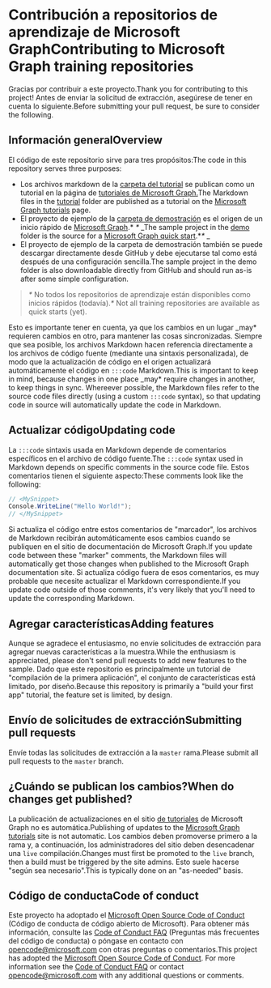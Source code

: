 # <a name="contributing-to-microsoft-graph-training-repositories"></a><span data-ttu-id="ba948-101">Contribución a repositorios de aprendizaje de Microsoft Graph</span><span class="sxs-lookup"><span data-stu-id="ba948-101">Contributing to Microsoft Graph training repositories</span></span>

<span data-ttu-id="ba948-102">Gracias por contribuir a este proyecto.</span><span class="sxs-lookup"><span data-stu-id="ba948-102">Thank you for contributing to this project!</span></span> <span data-ttu-id="ba948-103">Antes de enviar la solicitud de extracción, asegúrese de tener en cuenta lo siguiente.</span><span class="sxs-lookup"><span data-stu-id="ba948-103">Before submitting your pull request, be sure to consider the following.</span></span>

## <a name="overview"></a><span data-ttu-id="ba948-104">Información general</span><span class="sxs-lookup"><span data-stu-id="ba948-104">Overview</span></span>

<span data-ttu-id="ba948-105">El código de este repositorio sirve para tres propósitos:</span><span class="sxs-lookup"><span data-stu-id="ba948-105">The code in this repository serves three purposes:</span></span>

- <span data-ttu-id="ba948-106">Los archivos markdown de la [carpeta del tutorial](/tutorial) se publican como un tutorial en la página de [tutoriales de Microsoft Graph.](https://docs.microsoft.com/graph/tutorials)</span><span class="sxs-lookup"><span data-stu-id="ba948-106">The Markdown files in the [tutorial](/tutorial) folder are published as a tutorial on the [Microsoft Graph tutorials](https://docs.microsoft.com/graph/tutorials) page.</span></span>
- <span data-ttu-id="ba948-107">El proyecto de ejemplo de la [carpeta de demostración](/demo) es el origen de un inicio rápido de [Microsoft Graph](https://developer.microsoft.com/graph/quick-start).\* *\** _</span><span class="sxs-lookup"><span data-stu-id="ba948-107">The sample project in the [demo](/demo) folder is the source for a [Microsoft Graph quick start](https://developer.microsoft.com/graph/quick-start).\**\** _</span></span>
- <span data-ttu-id="ba948-108">El proyecto de ejemplo de la carpeta de demostración también se puede descargar directamente desde GitHub y debe ejecutarse tal como está después de una configuración sencilla.</span><span class="sxs-lookup"><span data-stu-id="ba948-108">The sample project in the demo folder is also downloadable directly from GitHub and should run as-is after some simple configuration.</span></span>

> <span data-ttu-id="ba948-109">_*\**_ No todos los repositorios de aprendizaje están disponibles como inicios rápidos (todavía).</span><span class="sxs-lookup"><span data-stu-id="ba948-109">_*\**_ Not all training repositories are available as quick starts (yet).</span></span>

<span data-ttu-id="ba948-110">Esto es importante tener en cuenta, ya que los cambios en un lugar _may\* requieren cambios en otro, para mantener las cosas sincronizadas. Siempre que sea posible, los archivos Markdown hacen referencia directamente a los archivos de código fuente (mediante una sintaxis personalizada), de modo que la actualización de código en el origen actualizará automáticamente el código en `:::code` Markdown.</span><span class="sxs-lookup"><span data-stu-id="ba948-110">This is important to keep in mind, because changes in one place _may\* require changes in another, to keep things in sync. Whereever possible, the Markdown files refer to the source code files directly (using a custom `:::code` syntax), so that updating code in source will automatically update the code in Markdown.</span></span>

## <a name="updating-code"></a><span data-ttu-id="ba948-111">Actualizar código</span><span class="sxs-lookup"><span data-stu-id="ba948-111">Updating code</span></span>

<span data-ttu-id="ba948-112">La `:::code` sintaxis usada en Markdown depende de comentarios específicos en el archivo de código fuente.</span><span class="sxs-lookup"><span data-stu-id="ba948-112">The `:::code` syntax used in Markdown depends on specific comments in the source code file.</span></span> <span data-ttu-id="ba948-113">Estos comentarios tienen el siguiente aspecto:</span><span class="sxs-lookup"><span data-stu-id="ba948-113">These comments look like the following:</span></span>

```csharp
// <MySnippet>
Console.WriteLine("Hello World!");
// </MySnippet>
```

<span data-ttu-id="ba948-114">Si actualiza el código entre estos comentarios de "marcador", los archivos de Markdown recibirán automáticamente esos cambios cuando se publiquen en el sitio de documentación de Microsoft Graph.</span><span class="sxs-lookup"><span data-stu-id="ba948-114">If you update code between these "marker" comments, the Markdown files will automatically get those changes when published to the Microsoft Graph documentation site.</span></span> <span data-ttu-id="ba948-115">Si actualiza código fuera de esos comentarios, es muy probable que necesite actualizar el Markdown correspondiente.</span><span class="sxs-lookup"><span data-stu-id="ba948-115">If you update code outside of those comments, it's very likely that you'll need to update the corresponding Markdown.</span></span>

## <a name="adding-features"></a><span data-ttu-id="ba948-116">Agregar características</span><span class="sxs-lookup"><span data-stu-id="ba948-116">Adding features</span></span>

<span data-ttu-id="ba948-117">Aunque se agradece el entusiasmo, no envíe solicitudes de extracción para agregar nuevas características a la muestra.</span><span class="sxs-lookup"><span data-stu-id="ba948-117">While the enthusiasm is appreciated, please don't send pull requests to add new features to the sample.</span></span> <span data-ttu-id="ba948-118">Dado que este repositorio es principalmente un tutorial de "compilación de la primera aplicación", el conjunto de características está limitado, por diseño.</span><span class="sxs-lookup"><span data-stu-id="ba948-118">Because this repository is primarily a "build your first app" tutorial, the feature set is limited, by design.</span></span>

## <a name="submitting-pull-requests"></a><span data-ttu-id="ba948-119">Envío de solicitudes de extracción</span><span class="sxs-lookup"><span data-stu-id="ba948-119">Submitting pull requests</span></span>

<span data-ttu-id="ba948-120">Envíe todas las solicitudes de extracción a la `master` rama.</span><span class="sxs-lookup"><span data-stu-id="ba948-120">Please submit all pull requests to the `master` branch.</span></span>

## <a name="when-do-changes-get-published"></a><span data-ttu-id="ba948-121">¿Cuándo se publican los cambios?</span><span class="sxs-lookup"><span data-stu-id="ba948-121">When do changes get published?</span></span>

<span data-ttu-id="ba948-122">La publicación de actualizaciones en el sitio [de tutoriales](https://docs.microsoft.com/graph/tutorials) de Microsoft Graph no es automática.</span><span class="sxs-lookup"><span data-stu-id="ba948-122">Publishing of updates to the [Microsoft Graph tutorials](https://docs.microsoft.com/graph/tutorials) site is not automatic.</span></span> <span data-ttu-id="ba948-123">Los cambios deben promoverse primero a la rama y, a continuación, los administradores del sitio deben desencadenar una `live` compilación.</span><span class="sxs-lookup"><span data-stu-id="ba948-123">Changes must first be promoted to the `live` branch, then a build must be triggered by the site admins.</span></span> <span data-ttu-id="ba948-124">Esto suele hacerse "según sea necesario".</span><span class="sxs-lookup"><span data-stu-id="ba948-124">This is typically done on an "as-needed" basis.</span></span>

## <a name="code-of-conduct"></a><span data-ttu-id="ba948-125">Código de conducta</span><span class="sxs-lookup"><span data-stu-id="ba948-125">Code of conduct</span></span>

<span data-ttu-id="ba948-p106">Este proyecto ha adoptado el [Microsoft Open Source Code of Conduct](https://opensource.microsoft.com/codeofconduct/) (Código de conducta de código abierto de Microsoft). Para obtener más información, consulte las [Code of Conduct FAQ](https://opensource.microsoft.com/codeofconduct/faq/) (Preguntas más frecuentes del código de conducta) o póngase en contacto con [opencode@microsoft.com](mailto:opencode@microsoft.com) con otras preguntas o comentarios.</span><span class="sxs-lookup"><span data-stu-id="ba948-p106">This project has adopted the [Microsoft Open Source Code of Conduct](https://opensource.microsoft.com/codeofconduct/). For more information see the [Code of Conduct FAQ](https://opensource.microsoft.com/codeofconduct/faq/) or contact [opencode@microsoft.com](mailto:opencode@microsoft.com) with any additional questions or comments.</span></span>

